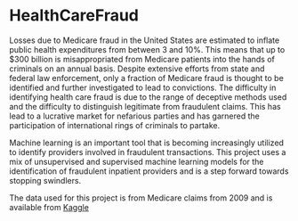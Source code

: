 # HealthCareFraud
Losses due to Medicare fraud in the United States are estimated to inflate public health expenditures from between 3 and 10%. This means that up to $300 billion is misappropriated from Medicare patients into the hands of criminals on an annual basis. Despite extensive efforts from state and federal law enforcement, only a fraction of Medicare fraud is thought to be identified and further investigated to lead to convictions. The difficulty in identifying health care fraud is due to the range of deceptive methods used and the difficulty to distinguish legitimate from fraudulent claims. This has lead to a lucrative market for nefarious parties and has garnered the participation of international rings of criminals to partake. 

Machine learning is an important tool that is becoming increasingly utilized to identify providers involved in fraudulent transactions. This project uses a mix of unsupervised and supervised machine learning models for the identification of fraudulent inpatient providers and is a step forward towards stopping swindlers. 

The data used for this project is from Medicare claims from 2009 and is available from [Kaggle](https://www.kaggle.com/rohitrox/healthcare-provider-fraud-detection-analysis)

